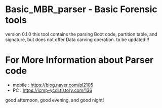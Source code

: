 # Basic_MBR_parser - Basic Forensic tools
version 0.1.0
this tool contains the parsing Boot code, partition table, and signature, but does not offer Data carving operation.
to be updated!!!


# For More Information about Parser code
- mobile : https://blog.naver.com/pl2105
- PC : https://icmp-ycdi.tistory.com/136



good afternoon, good evening, and good night!
